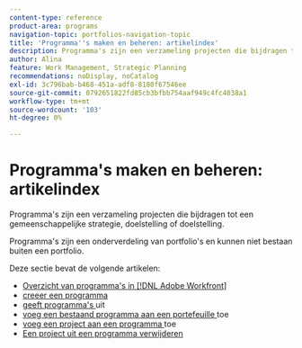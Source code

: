 ```yaml
---
content-type: reference
product-area: programs
navigation-topic: portfolios-navigation-topic
title: 'Programma''s maken en beheren: artikelindex'
description: Programma's zijn een verzameling projecten die bijdragen tot een gemeenschappelijke strategie, doelstelling of doelstelling. Programma's zijn een onderverdeling van portfolio's en kunnen niet bestaan buiten een portfolio.
author: Alina
feature: Work Management, Strategic Planning
recommendations: noDisplay, noCatalog
exl-id: 3c796bab-b468-451a-adf8-8180f67546ee
source-git-commit: 0792651822fd85cb3bfbb754aaf949c4fc4038a1
workflow-type: tm+mt
source-wordcount: '103'
ht-degree: 0%

---
```


# Programma&#39;s maken en beheren: artikelindex

Programma&#39;s zijn een verzameling projecten die bijdragen tot een gemeenschappelijke strategie, doelstelling of doelstelling.

Programma&#39;s zijn een onderverdeling van portfolio&#39;s en kunnen niet bestaan buiten een portfolio.

Deze sectie bevat de volgende artikelen:

* [Overzicht van programma&#39;s in  [!DNL Adobe Workfront]](/help/quicksilver/manage-work/portfolios/create-and-manage-programs/programs-overview.md)
* [ creeer een programma ](../../../manage-work/portfolios/create-and-manage-programs/create-program.md)
* [ geeft programma&#39;s ](../../../manage-work/portfolios/create-and-manage-programs/edit-programs.md) uit
* [ voeg een bestaand programma aan een portefeuille ](../../../manage-work/portfolios/create-and-manage-programs/move-program.md) toe
* [ voeg een project aan een programma ](../../../manage-work/portfolios/create-and-manage-programs/add-project-to-program.md) toe
* [Een project uit een programma verwijderen](../../../manage-work/portfolios/create-and-manage-programs/remove-project-from-program.md)
